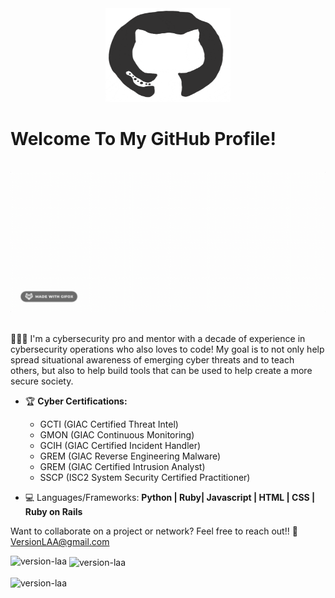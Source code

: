 <div align="center">
<img src="/giphy.png" alt="GitHub Logo" width="200" height="150" />
</div>

# Welcome To My GitHub Profile!

<br/>
<div align="center">
<img src="/name.gif" alt="LatoyaA Typer" />
</div>
<br/>

👩🏽‍💻 I'm a cybersecurity pro and mentor with a decade of experience in cybersecurity operations who also loves to code! My goal is to not only help spread situational awareness of emerging cyber threats and to teach others, but also to help build tools that can be used to help create a more secure society. 


- 🏆 **Cyber Certifications:**
  * GCTI (GIAC Certified Threat Intel)
  * GMON (GIAC Continuous Monitoring)
  * GCIH (GIAC Certified Incident Handler)
  * GREM (GIAC Reverse Engineering Malware)
  * GREM (GIAC Certified Intrusion Analyst)
  * SSCP (ISC2 System Security Certified Practitioner)

 - 💻 Languages/Frameworks: **Python | Ruby| Javascript | HTML | CSS | Ruby on Rails**
  


Want to collaborate on a project or network? Feel free to reach out!! 📧 VersionLAA@gmail.com

<p><img align="left" src="https://github-readme-stats.vercel.app/api/top-langs?username=version-laa&hide_progress=true&show_icons=true&locale=en&layout=compact" alt="version-laa" /></p>

<p>&nbsp;<img align="center" src="https://github-readme-stats.vercel.app/api?username=version-laa&show_icons=true&locale=en" alt="version-laa" /></p>

<p><img align="center" src="https://github-readme-streak-stats.herokuapp.com/?user=version-laa&" alt="version-laa" /></p>
